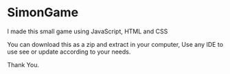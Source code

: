 # SimonGame
I made this small game using JavaScript, HTML and CSS

You can download this as a zip and extract in your computer, Use any IDE to use see or update according to your needs.

Thank You.
